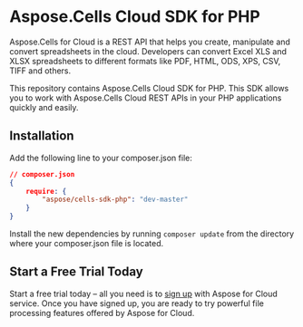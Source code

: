 # Aspose.Cells Cloud SDK for PHP
Aspose.Cells for Cloud is a REST API that helps you create, manipulate and convert spreadsheets in the cloud. Developers can convert Excel XLS and XLSX spreadsheets to different formats like PDF, HTML, ODS, XPS, CSV, TIFF and others.

This repository contains Aspose.Cells Cloud SDK for PHP. This SDK allows you to work with Aspose.Cells Cloud REST APIs in your PHP applications quickly and easily.

Installation
----------------------------------

Add the following line to your composer.json file:

```json
// composer.json
{
    require: {
        "aspose/cells-sdk-php": "dev-master"
    }
}
```

Install the new dependencies by running `composer update` from the directory where your composer.json file is located.

Start a Free Trial Today
------------------------

Start a free trial today – all you need is to [sign up](https://cloud.aspose.com/SignUp) with Aspose for Cloud service. Once you have signed up, you are ready to try powerful file processing features offered by Aspose for Cloud.


